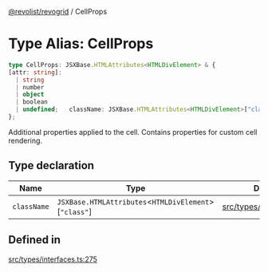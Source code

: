 [@revolist/revogrid](README.md) / CellProps

# Type Alias: CellProps

```ts
type CellProps: JSXBase.HTMLAttributes<HTMLDivElement> & {
[attr: string]: 
  | string
  | number
  | object
  | boolean
  | undefined;   className: JSXBase.HTMLAttributes<HTMLDivElement>["class"];
};
```

Additional properties applied to the cell.
Contains properties for custom cell rendering.

## Type declaration

| Name | Type | Defined in |
| ------ | ------ | ------ |
| `className` | `JSXBase.HTMLAttributes`\<`HTMLDivElement`\>\[`"class"`\] | [src/types/interfaces.ts:276](https://github.com/revolist/revogrid/blob/e4a447d6483665fe275065ba5ef60722f4635503/src/types/interfaces.ts#L276) |

## Defined in

[src/types/interfaces.ts:275](https://github.com/revolist/revogrid/blob/e4a447d6483665fe275065ba5ef60722f4635503/src/types/interfaces.ts#L275)
